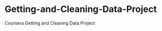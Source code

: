 Getting-and-Cleaning-Data-Project
=================================

Coursera Getting and Cleaning Data Project
